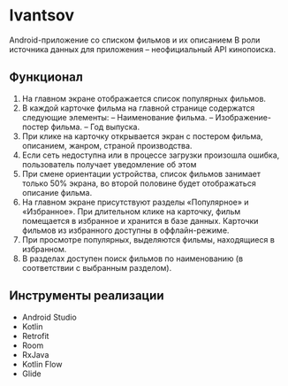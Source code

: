 # Ivantsov

Android-приложение со списком фильмов и их описанием
В роли источника данных для приложения – неофициальный API кинопоиска.


## Функционал

1. На главном экране  отображается список популярных фильмов.
2. В каждой карточке фильма на главной странице содержатся следующие элементы:
   – Наименование фильма.
   – Изображение-постер фильма.
   – Год выпуска.
3. При клике на карточку открывается экран с постером фильма, описанием, жанром, страной
   производства.
4. Если сеть недоступна или в процессе загрузки произошла ошибка, пользователь получает
   уведомление об этом
5. При смене ориентации устройства, список фильмов занимает только 50% экрана, во второй
   половине будет отображаться описание фильма.
6. На главном экране присутствуют разделы «Популярное» и «Избранное». При длительном клике на
   карточку, фильм помещается в избранное и хранится в базе данных. Карточки фильмов из
   избранного доступны в оффлайн-режиме.
7. При просмотре популярных, выделяются фильмы, находящиеся в избранном.
8. В разделах доступен поиск фильмов по наименованию (в соответствии с выбранным разделом).

## Инструменты реализации

- Android Studio
- Kotlin
- Retrofit
- Room
- RxJava
- Kotlin Flow
- Glide



